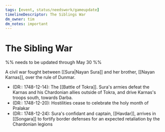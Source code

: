 ```yaml
---
tags: [event, status/needswork/gameupdate]
timelineDescriptor: The Siblings War
dm_owner: tim
dm_notes: important
---
```


# The Sibling War

%% needs to be updated through May 30 %%

A civil war fought between [[Sura|Nayan Sura]] and her brother, [[Nayan Karnas]], over the rule of Dunmar.

- (DR:: 1748-12-14): The [[Battle of Tokra]]. Sura's armies defeat the Karnas and his Chardonian allies outside of Tokra, and drive Karnas's troops south, towards Darba. 
- (DR:: 1748-12-20): Hostilities cease to celebrate the holy month of Pralakar
- (DR:: 1748-12-24): Sura's confidant and captain, [[Havdar]], arrives in [[Songara]] to fortify border defenses for an expected retaliation by the Chardonian legions
